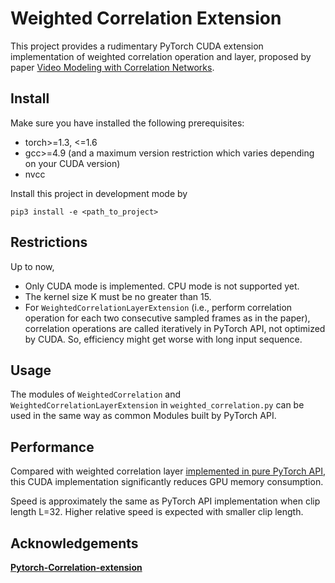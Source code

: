 # Weighted Correlation Extension
This project provides a rudimentary PyTorch CUDA extension implementation of weighted correlation operation and layer, proposed by paper [Video Modeling with Correlation Networks](https://openaccess.thecvf.com/content_CVPR_2020/papers/Wang_Video_Modeling_With_Correlation_Networks_CVPR_2020_paper.pdf). 

## Install

Make sure you have installed the following prerequisites:
* torch>=1.3, <=1.6
* gcc>=4.9 (and a maximum version restriction which varies depending on your CUDA version)
* nvcc

Install this project in development mode by

``pip3 install -e <path_to_project>``

## Restrictions

Up to now,
* Only CUDA mode is implemented. CPU mode is not supported yet.
* The kernel size K must be no greater than 15. 
* For `WeightedCorrelationLayerExtension` (i.e., perform correlation operation for each two consecutive sampled frames as in the paper), correlation operations are called iteratively in PyTorch API, not optimized by CUDA. So, efficiency might get worse with long input sequence. 

## Usage

The modules of `WeightedCorrelation` and `WeightedCorrelationLayerExtension` in `weighted_correlation.py` can be used in the same way as common Modules built by PyTorch API. 

## Performance

Compared with weighted correlation layer [implemented in pure PyTorch API](https://github.com/tefantasy/CorrNet), this CUDA implementation significantly reduces GPU memory consumption. 

Speed is approximately the same as PyTorch API implementation when clip length L=32. Higher relative speed is expected with smaller clip length. 

## Acknowledgements

**[Pytorch-Correlation-extension](https://github.com/ClementPinard/Pytorch-Correlation-extension)**

